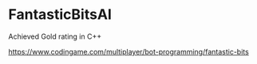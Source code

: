# FantasticBitsAI
Achieved Gold rating in C++


https://www.codingame.com/multiplayer/bot-programming/fantastic-bits


